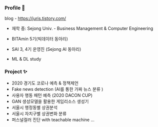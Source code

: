 ### Profile 👋

blog - https://juris.tistory.com/


- 재학 중: Sejong Univ. - Business Management & Computer Engineering

- BITAmin 5기(빅데이터  동아리)
- SAI 3, 4기 운영진 (Sejong AI 동아리)
- ML & DL study


### Project ✨
- 2020 경기도 코로나 예측 & 정책제언
- Fake news detection  (AI를 통한 가짜 뉴스 분류 )
- 사용자 행동 패턴 예측 (2020 DACON CUP)  
- GAN 생성모델을 활용한 게임리소스 생성기
- 서울시 행정동별 상권분석
- 서울시 자치구별 상권변화 분류
- 퍼스널컬러 진단 with teachable machine
...

<!--

<!--
**juhee3199/juhee3199** is a ✨ _special_ ✨ repository because its `README.md` (this file) appears on your GitHub profile.

Here are some ideas to get you started:

- 🔭 I’m currently working on ...
- 🌱 I’m currently learning ...
- 👯 I’m looking to collaborate on ...
- 🤔 I’m looking for help with ...
- 💬 Ask me about ...
- 📫 How to reach me: ...
- 😄 Pronouns: ...
- ⚡ Fun fact: ...
-->
